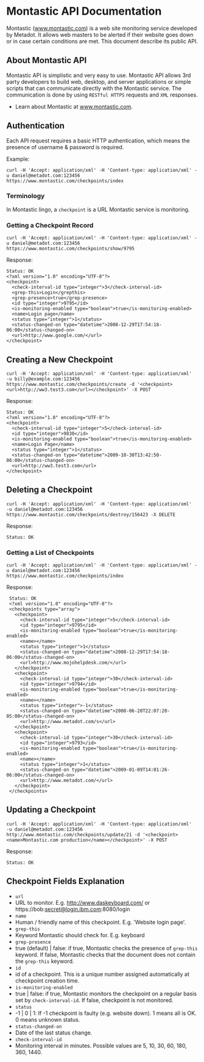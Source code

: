 # Montastic API Documentation

Montastic (www.montastic.com) is a web site monitoring service developed by Metadot. It allows web masters to be alerted if their website goes down or in case certain conditions are met. This document describe its public API.


## About Montastic API

Montastic API is simplistic and very easy to use. Montastic API allows 3rd party developers to build web, desktop, and server applications or simple scripts that can communicate directly with the Montastic service. The communication is done by using `RESTful HTTPS` requests and `XML` responses. 

 - Learn about Montastic at www.montastic.com.

## Authentication

Each API request requires a basic HTTP authentication, which means the presence of username & password is required.

Example:

    curl -H 'Accept: application/xml' -H 'Content-type: application/xml' -u daniel@metadot.com:123456 https://www.montastic.com/checkpoints/index

### Terminology

In Montastic lingo, a `checkpoint` is a URL Montastic service is monitoring.

### Getting a Checkpoint Record  

    curl -H 'Accept: application/xml' -H 'Content-type: application/xml' -u daniel@metadot.com:123456 https://www.montastic.com/checkpoints/show/9795

Response:

    Status: OK
    <?xml version="1.0" encoding="UTF-8"?>
    <checkpoint>
      <check-interval-id type="integer">3</check-interval-id>
      <grep-this>Login</grepthis>
      <grep-presence>true</grep-presence>
      <id type="integer">9795</id>
      <is-monitoring-enabled type="boolean">true</is-monitoring-enabled>
      <name>Login page</name>
      <status type="integer">1</status>
      <status-changed-on type="datetime">2008-12-29T17:54:18-06:00</status-changed-on>
      <url>http://www.google.com/</url>
    </checkpoint>

## Creating a New Checkpoint  

    curl -H 'Accept: application/xml' -H 'Content-type: application/xml'  -u billy@example.com:123456 https://www.montastic.com/checkpoints/create -d '<checkpoint><url>http://ww3.test3.com</url></checkpoint>' -X POST
    
Response:

    Status: OK
    <?xml version="1.0" encoding="UTF-8"?>
    <checkpoint>
      <check-interval-id type="integer">5</check-interval-id>
      <id type="integer">9830</id>
      <is-monitoring-enabled type="boolean">true</is-monitoring-enabled>
      <name>Login Page</name>
      <status type="integer">1</status>
      <status-changed-on type="datetime">2009-10-30T13:42:50-06:00</status-changed-on>
      <url>http://ww3.test3.com</url>
    </checkpoint>
    
    
## Deleting a Checkpoint

    curl -H 'Accept: application/xml' -H 'Content-type: application/xml'  -u daniel@metadot.com:123456 https://www.montastic.com/checkpoints/destroy/156423 -X DELETE
    
Response:

    Status: OK
    
### Getting a List of Checkpoints

    curl -H 'Accept: application/xml' -H 'Content-type: application/xml' -u daniel@metadot.com:123456 https://www.montastic.com/checkpoints/index
    
Response:

     Status: OK
     <?xml version="1.0" encoding="UTF-8"?>
     <checkpoints type="array">
       <checkpoint>
         <check-interval-id type="integer">5</check-interval-id>
         <id type="integer">9795</id>
         <is-monitoring-enabled type="boolean">true</is-monitoring-enabled>
         <name></name>
         <status type="integer">1</status>
         <status-changed-on type="datetime">2008-12-29T17:54:18-06:00</status-changed-on>
         <url>http://www.mojohelpdesk.com/</url>
       </checkpoint>
       <checkpoint>
         <check-interval-id type="integer">30</check-interval-id>
         <id type="integer">9794</id>
         <is-monitoring-enabled type="boolean">true</is-monitoring-enabled>
         <name></name>
         <status type="integer">-1</status>
         <status-changed-on type="datetime">2008-06-20T22:07:20-05:00</status-changed-on>
         <url>http://www.metadot.com/s</url>
       </checkpoint>
       <checkpoint>
         <check-interval-id type="integer">30</check-interval-id>
         <id type="integer">9793</id>
         <is-monitoring-enabled type="boolean">true</is-monitoring-enabled>
         <name></name>
         <status type="integer">1</status>
         <status-changed-on type="datetime">2009-01-09T14:01:26-06:00</status-changed-on>
         <url>http://www.metadot.com/</url>
       </checkpoint>
     </checkpoints>

## Updating a Checkpoint  

    curl -H 'Accept: application/xml' -H 'Content-type: application/xml'  -u daniel@metadot.com:123456 http://www.montastic.com/checkpoints/update/21 -d '<checkpoint><name>Montastic.com production</name></checkpoint>' -X POST
    
Response:

    Status: OK
    

## Checkpoint Fields Explanation  
 
 - `url`
  - URL to monitor. E.g. http://www.daskeyboard.com/ or https://bob:secret@login.ibm.com:8080/login
 - `name`
  - Human / friendly name of this checkpoint. E.g. 'Website login page'.
 - `grep-this`
  - Keyword Montastic should check for. E.g. keyboard
 - `grep-presence`
  - true (default) | false: if true, Montastic checks the presence of `grep-this` keyword. If false, Montastic checks that the document does not contain the `grep-this` keyword.
 - `id`
  - id of a checkpoint. This is a unique number assigned automatically at checkpoint creation time.
 - `is-monitoring-enabled`
  - true | false: if true, Montastic monitors the checkpoint on a regular basis set by `check-interval-id`. If false, checkpoint is not monitored.
 - `status`
  - -1 | 0 | 1: If -1 checkpoint is faulty (e.g. website down). 1 means all is OK. 0 means unknown status.
 - `status-changed-on`
  - Date of the last status change.
 - `check-interval-id`
  - Monitoring interval in minutes. Possible values are 5, 10, 30, 60, 180, 360, 1440.
 
